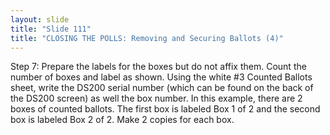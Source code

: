 ```yaml
---
layout: slide
title: "Slide 111"
title: "CLOSING THE POLLS: Removing and Securing Ballots (4)"
---
```


Step 7: Prepare the labels for the boxes but do not affix them. Count the number of boxes and label as shown. Using the white #3 Counted Ballots sheet, write the DS200 serial number (which can be found on the back of the DS200 screen) as well the box number. In this example, there are 2 boxes of counted ballots. The first box is labeled Box 1 of 2 and the second box is labeled Box 2 of 2. Make 2 copies for each box.
